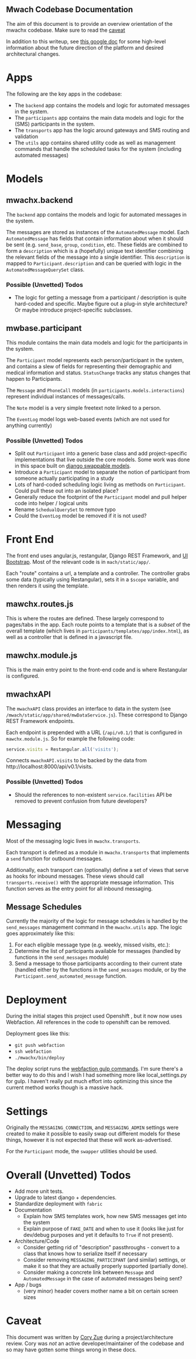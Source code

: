 Mwach Codebase Documentation
----

The aim of this document is to provide an overview orientation of the mwachx codebase.
Make sure to read the [caveat](#caveat)

In addition to this writeup, see [this google doc](https://docs.google.com/document/d/1vL0r3hVkuJeNQTZUWSBpMCdsLXgw_UKaXNfKHANSOeE/edit#)
for some high-level information about the future direction of the platform and desired architectural changes.

# Apps

The following are the key apps in the codebase:

* The `backend` app contains the models and logic for automated messages in the system.
* The `participants` app contains the main data models and logic for the (SMS) participants in the system.
* The `transports` app has the logic around gateways and SMS routing and validation
* The `utils` app contains shared utility code as well as management commands that handle the scheduled tasks for the system
  (including automated messages)

# Models

## mwachx.backend

The `backend` app contains the models and logic for automated messages in the system.

The messages are stored as instances of the `AutomatedMessage` model.
Each `AutomatedMessage` has fields that contain information about when it should be sent (e.g. `send_base`, `group`, `condition`, etc.
These fields are combined to form a `description` which is a (hopefully) unique text identifier combining the relevant fields
of the message into a single identifier.
This `description` is mapped to `Participant.description` and can be queried with logic in the `AutomatedMessageQuerySet` class.

### Possible (Unvetted) Todos

* The logic for getting a message from a participant / description is quite hard-coded and specific.
  Maybe figure out a plug-in style architecture? Or maybe introduce project-specific subclasses.

## mwbase.participant

This module contains the main data models and logic for the participants in the system.

The `Participant` model represents each person/participant in the system, and contains a slew of fields for representing their
demographic and medical information and status. `StatusChange` tracks any status changes that happen to Participants.

The `Message` and `PhoneCall` models (in `participants.models.interactions`) represent individual instances of messages/calls.

The `Note` model is a very simple freetext note linked to a person.

The `EventLog` model logs web-based events (which are not used for anything currently)

### Possible (Unvetted) Todos

* Split out `Participant` into a generic base class and add project-specific implementations that live outside the core models.
  Some work was done in this space built on [django swappable models](https://github.com/wq/django-swappable-models).
* Introduce a `Participant` model to separate the notion of participant from someone actually participating in a study
* Lots of hard-coded scheduling logic living as methods on `Participant`. Could pull these out into an isolated place?
* Generally reduce the footprint of the `Participant` model and pull helper code into helper / logical units
* Rename `SchedualQuerySet` to remove typo
* Could the `EventLog` model be removed if it is not used?

# Front End

The front end uses angular.js, restangular, Django REST Framework, and [UI Bootstrap](https://angular-ui.github.io/bootstrap/).
Most of the relevant code is in `mach/static/app/`.

Each "route" contains a url, a template and a controller.
The controller grabs some data (typically using Restangular), sets it in a `$scope` variable, and then renders it using the template.

## mawchx.routes.js

This is where the routes are defined. These largely correspond to pages/tabs in the app.
Each route points to a template that is a *subset* of the overall template (which lives in `participants/templates/app/index.html`),
as well as a controller that is defined in a javascript file.

## mawchx.module.js

This is the main entry point to the front-end code and is where Restangular is configured.

## mwachxAPI

The `mwachxAPI` class provides an interface to data in the system (see `/mwach/static/app/shared/mwDataService.js`).
These correspond to Django REST Framework endpoints.

Each endpoint is prepended with a URL (`/api/v0.1/`) that is configured in `mawchx.module.js`.
So for example the following code:

```javascript
service.visits = Restangular.all('visits');
```

Connects `mwachxAPI.visits` to be backed by the data from http://localhost:8000/api/v0.1/visits.

### Possible (Unvetted) Todos

* Should the references to non-existent `service.facilities` API be removed to prevent confusion from future developers?

# Messaging

Most of the messaging logic lives in `mwachx.transports`.

Each transport is defined as a module in `mwachx.transports` that implements a `send` function for outbound messages.

Additionally, each transport can (optionally) define a set of views that serve as hooks for inbound messages.
These views should call `transports.receive()` with the appropriate message information.
This function serves as the entry point for all inbound messaging.

## Message Schedules

Currently the majority of the logic for message schedules is handled by the `send_messages` management
command in the `mwachx.utils` app. The logic goes approximately like this:

1. For each eligible message type (e.g. weekly, missed visits, etc.):
1. Determine the list of participants available for messages (handled by functions in the `send_messages` module)
1. Send a message to those participants according to their current state (handled either by the functions in
   the `send_messages` module, or by the `Participant.send_automated_message` function.

# Deployment

During the initial stages this project used Openshift , but it now now uses Webfaction.
All references in the code to openshift can be removed.

Deployment goes like this:

- `git push webfaction`
- `ssh webfaction`
- `./mwachx/bin/deploy`

The deploy script runs the [webfaction gulp commands](https://github.com/tperrier/mwachx/blob/master/gulpfile.js).
I'm sure there's a better way to do this and I wish I had something more like local_settings.py for gulp.
I haven't really put much effort into optimizing this since the current method works though is a massive hack.

# Settings

Originally the `MESSAGING_CONNECTION`, and `MESSAGING_ADMIN` settings were created
to make it possible to easily swap out different models for these things, however it is not
expected that these will work as-advertised.

For the `Participant` mode, the `swapper` utilities should be used.

# Overall (Unvetted) Todos

* Add more unit tests.
* Upgrade to latest django + dependencies.
* Standardize deployment with `fabric`
* Documentation
  * Explain how SMS templates work, how new SMS messages get into the system
  * Explain purpose of `FAKE_DATE` and when to use it (looks like just for dev/debug purposes and yet it defaults to `True` if not present).
* Architecture/Code
  * Consider getting rid of "description" passthroughs - convert to a class that knows how to serialize itself if necessary
  * Consider removing `MESSAGING_PARTICIPANT` (and similar) settings, or make it so that they are actually properly supported (partially done).
  * Consider making a concrete link between `Message` and `AutomatedMessage` in the case of automated messages being sent?
* App / bugs
  * (very minor) header covers mother name a bit on certain screen sizes

# Caveat

This document was written by [Cory Zue](https://github.com/czue) during a project/architecture review.
Cory was *not* an active developer/maintainer of the codebase and so may have gotten some things wrong
in these docs.
